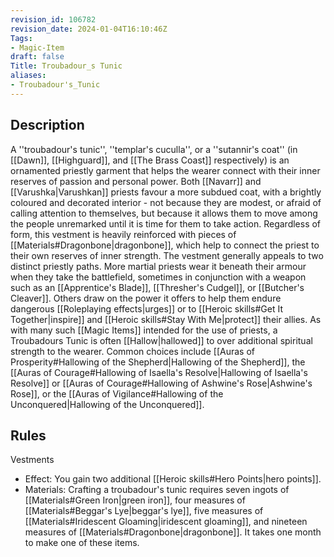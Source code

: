 ```yaml
---
revision_id: 106782
revision_date: 2024-01-04T16:10:46Z
Tags:
- Magic-Item
draft: false
Title: Troubadour_s Tunic
aliases:
- Troubadour's_Tunic
---
```

## Description
A ''troubadour's tunic'', ''templar's cuculla'', or a ''sutannir's coat'' (in [[Dawn]], [[Highguard]], and [[The Brass Coast]] respectively) is an ornamented priestly garment that helps the wearer connect with their inner reserves of passion and personal power. Both [[Navarr]] and [[Varushka|Varushkan]] priests favour a more subdued coat, with a brightly coloured and decorated interior - not because they are modest, or afraid of calling attention to themselves, but because it allows them to move among the people unremarked until it is time for them to take action. Regardless of form, this vestment is heavily reinforced with pieces of [[Materials#Dragonbone|dragonbone]], which help to connect the priest to their own reserves of inner strength.
The vestment generally appeals to two distinct priestly paths. More martial priests wear it beneath their armour when they take the battlefield, sometimes in conjunction with a weapon such as an [[Apprentice's Blade]], [[Thresher's Cudgel]], or [[Butcher's Cleaver]]. Others draw on the power it offers to help them endure dangerous [[Roleplaying effects|urges]] or to [[Heroic skills#Get It Together|inspire]] and [[Heroic skills#Stay With Me|protect]] their allies.
As with many such [[Magic Items]] intended for the use of priests, a Troubadours Tunic is often [[Hallow|hallowed]] to over additional spiritual strength to the wearer. Common choices include [[Auras of Prosperity#Hallowing of the Shepherd|Hallowing of the Shepherd]], the [[Auras of Courage#Hallowing of Isaella's Resolve|Hallowing of Isaella's Resolve]] or [[Auras of Courage#Hallowing of Ashwine's Rose|Ashwine's Rose]], or the [[Auras of Vigilance#Hallowing of the Unconquered|Hallowing of the Unconquered]].
## Rules
Vestments
* Effect: You gain two additional [[Heroic skills#Hero Points|hero points]].
* Materials: Crafting a troubadour's tunic requires seven ingots of [[Materials#Green Iron|green iron]], four measures of [[Materials#Beggar's Lye|beggar's lye]], five measures of [[Materials#Iridescent Gloaming|iridescent gloaming]], and nineteen measures of [[Materials#Dragonbone|dragonbone]]. It takes one month to make one of these items.